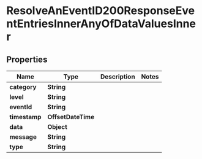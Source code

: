 

# ResolveAnEventID200ResponseEventEntriesInnerAnyOfDataValuesInner


## Properties

| Name | Type | Description | Notes |
|------------ | ------------- | ------------- | -------------|
|**category** | **String** |  |  |
|**level** | **String** |  |  |
|**eventId** | **String** |  |  |
|**timestamp** | **OffsetDateTime** |  |  |
|**data** | **Object** |  |  |
|**message** | **String** |  |  |
|**type** | **String** |  |  |



